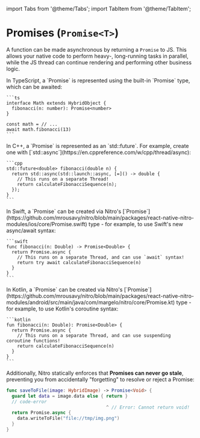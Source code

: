 ---
---

import Tabs from '@theme/Tabs';
import TabItem from '@theme/TabItem';

# Promises (`Promise<T>`)

A function can be made asynchronous by returning a `Promise` to JS.
This allows your native code to perform heavy-, long-running tasks in parallel, while the JS thread can continue rendering and performing other business logic.

<Tabs>
  <TabItem value="ts" label="TypeScript" default>
    In TypeScript, a `Promise<T>` is represented using the built-in `Promise<T>` type, which can be awaited:

    ```ts
    interface Math extends HybridObject {
      fibonacci(n: number): Promise<number>
    }

    const math = // ...
    await math.fibonacci(13)
    ```
  </TabItem>
  <TabItem value="cpp" label="C++">
    In C++, a `Promise<T>` is represented as an `std::future<T>`. For example, create one with [`std::async`](https://en.cppreference.com/w/cpp/thread/async):

    ```cpp
    std::future<double> fibonacci(double n) {
      return std::async(std::launch::async, [=]() -> double {
        // This runs on a separate Thread!
        return calculateFibonacciSequence(n);
      });
    }
    ```
  </TabItem>
  <TabItem value="swift" label="Swift">
    In Swift, a `Promise<T>` can be created via Nitro's [`Promise<T>`](https://github.com/mrousavy/nitro/blob/main/packages/react-native-nitro-modules/ios/core/Promise.swift) type - for example, to use Swift's new async/await syntax:

    ```swift
    func fibonacci(n: Double) -> Promise<Double> {
      return Promise.async {
        // This runs on a separate Thread, and can use `await` syntax!
        return try await calculateFibonacciSequence(n)
      }
    }
    ```
  </TabItem>
  <TabItem value="kotlin" label="Kotlin">
    In Kotlin, a `Promise<T>` can be created via Nitro's [`Promise<T>`](https://github.com/mrousavy/nitro/blob/main/packages/react-native-nitro-modules/android/src/main/java/com/margelo/nitro/core/Promise.kt) type - for example, to use Kotlin's coroutine syntax:

    ```kotlin
    fun fibonacci(n: Double): Promise<Double> {
      return Promise.async {
        // This runs on a separate Thread, and can use suspending coroutine functions!
        return calculateFibonacciSequence(n)
      }
    }
    ```
  </TabItem>
</Tabs>

Additionally, Nitro statically enforces that **Promises can never go stale**, preventing you from accidentally "forgetting" to resolve or reject a Promise:

```swift title="HybridMath.swift"
func saveToFile(image: HybridImage) -> Promise<Void> {
  guard let data = image.data else { return }
  // code-error
                                     ^ // Error: Cannot return void!
  return Promise.async {
    data.writeToFile("file://tmp/img.png")
  }
}
```
